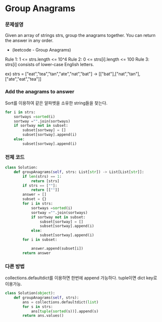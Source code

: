 # Group Anagrams

### 문제설영

Given an array of strings strs, group the anagrams together. You can return the answer in any order.
- (leetcode - Group Anagrams)

Rule 1: 1 <= strs.length <= 10^4
Rule 2: 0 <= strs[i].length <= 100
Rule 3: strs[i] consists of lower-case English letters.

ex) strs = ["eat","tea","tan","ate","nat","bat"] -> [["bat"],["nat","tan"],["ate","eat","tea"]]


### Add the anagrams to answer

Sort를 이용하여 같은 알파벳을 소유한 string들을 찾는다.

```python
for i in strs:
    sortways =sorted(i)
    sortway ="".join(sortways)
    if sortway not in subset:
        subset[sortway] = []
        subset[sortway].append(i)
    else:
        subset[sortway].append(i)
```

### 전체 코드

```python
class Solution:
    def groupAnagrams(self, strs: List[str]) -> List[List[str]]:
        if len(strs) == 1:
            return [strs]
        if strs == [""]:
            return [[""]]
        answer = []
        subset = {}
        for i in strs:
            sortways =sorted(i)
            sortway ="".join(sortways)
            if sortway not in subset:
                subset[sortway] = []
                subset[sortway].append(i)
            else:
                subset[sortway].append(i)
        for i in subset:

            answer.append(subset[i])
        return answer
```



### 다른 방법

collections.defaultdict를 이용하면 한번에 append 가능하다. tuple이면 dict key로 이용가능.

```python
class Solution(object):
    def groupAnagrams(self, strs):
        ans = collections.defaultdict(list)
        for s in strs:
            ans[tuple(sorted(s))].append(s)
        return ans.values()
```

